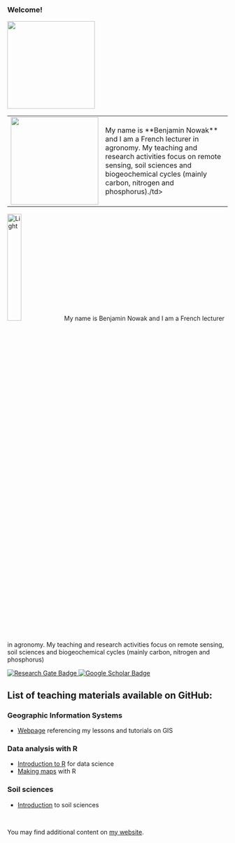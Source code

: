 ### Welcome!

<div id="header" align="left">
  <img src="https://github.com/BjnNowak/gis/raw/main/fig/gis/NDVI.gif" width="200"/>
</div>



<table>
  <tr>
    <td><img src="https://github.com/BjnNowak/gis/raw/main/fig/gis/NDVI.gif" width="200"/></td>
     <td>My name is **Benjamin Nowak** and I am a French lecturer in agronomy. My teaching and research activities focus on remote sensing, soil sciences and biogeochemical cycles (mainly carbon, nitrogen and phosphorus)./td>
  </tr>
 </table>

<p align="topleft" float="left">
  <img alt="Light" src="https://github.com/BjnNowak/gis/raw/main/fig/gis/NDVI.gif" width="25%">
  <span>My name is Benjamin Nowak and I am a French lecturer in agronomy. My teaching and research activities focus on remote sensing, soil sciences and biogeochemical cycles (mainly carbon, nitrogen and phosphorus)</span>
</p>



<div id="badges">
  <a href="https://www.researchgate.net/profile/Benjamin-Nowak-2">
    <img src="https://img.shields.io/badge/ResearchGate-00ccbb?logo=ResearchGate&logoColor=white" alt="Research Gate Badge"/>
  </a>
   <a href="https://scholar.google.com/citations?user=YfbhYDIAAAAJ&hl=en">
    <img src="https://img.shields.io/badge/GoogleScholar-ea4335?logo=GoogleScholar&logoColor=white" alt="Google Scholar Badge"/>
  </a>
</div>

## List of teaching materials available on GitHub:

### Geographic Information Systems
- [Webpage](https://bjnnowak.github.io/gis/) referencing my lessons and tutorials on GIS

### Data analysis with R
- [Introduction to R](https://bjnnowak.github.io/Lessons/introduction_R#1) for data science
- [Making maps](https://bjnnowak.github.io/Lessons/2nd_session_R#1) with R

### Soil sciences
- [Introduction](https://bjnnowak.github.io/Lessons/pedogenesis) to soil sciences

<br>

You may find additional content on [my website](https://bjnnowak.netlify.app/).
